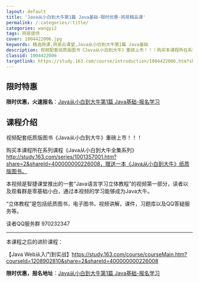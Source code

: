 ```yaml
---
layout: default
title: 'Java从小白到大牛第1篇 Java基础-限时优惠-网易精品课'
permalink: /:categories/:title/
categories: wangyi2
tags: 网易提供
cover: 1004422006.jpg
keywords: 精选网课,网易云课堂,Java从小白到大牛第1篇 Java基础
description: 视频配套纸质版图书《Java从小白到大牛》重磅上市！！！购买本课程所在系列课程《Java从小白到大牛全集系列》http:
classid: 1004422006
targetlink: https://study.163.com/course/introduction/1004422006.htm?share=1&shareId=1025206652&utm_campaign=share&utm_medium=iphoneShare&utm_source=&utm_u=1025206652
---
```


## 限时特惠

**限时优惠，火速报名**：[Java从小白到大牛第1篇 Java基础-报名学习](https://study.163.com/course/introduction/1004422006.htm?share=1&shareId=1025206652&utm_campaign=share&utm_medium=iphoneShare&utm_source=&utm_u=1025206652)

## 课程介绍

视频配套纸质版图书《Java从小白到大牛》重磅上市！！！

购买本课程所在系列课程《Java从小白到大牛全集系列》http://study.163.com/series/1001357001.htm?share=2&shareId=400000000226008，赠送一本《Java从小白到大牛》纸质版图书。

本视频是智捷课堂推出的一套“Java语言学习立体教程”的视频第一部分，读者以及观看群是零基础小白，通过本视频的学习能够成为Java大牛。

“立体教程”是包括纸质图书，电子图书，视频讲解，课件，习题库以及QQ答疑服务等。

读者QQ服务群 970232347

---------------------------------

本课程之后的进阶课程：

【Java Web从入门到实战】https://study.163.com/course/courseMain.htm?courseId=1208902810&share=2&shareId=400000000226008

**限时优惠，报名地址**：[Java从小白到大牛第1篇 Java基础-报名学习](https://study.163.com/course/introduction/1004422006.htm?share=1&shareId=1025206652&utm_campaign=share&utm_medium=iphoneShare&utm_source=&utm_u=1025206652)

